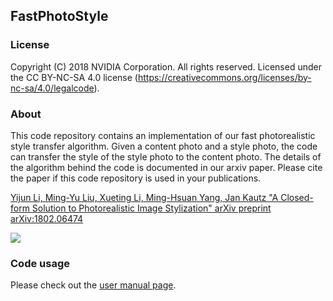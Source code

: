 ## FastPhotoStyle

### License
Copyright (C) 2018 NVIDIA Corporation.  All rights reserved.
Licensed under the CC BY-NC-SA 4.0 license (https://creativecommons.org/licenses/by-nc-sa/4.0/legalcode).

### About

This code repository contains an implementation of our fast photorealistic style transfer algorithm. Given a content photo and a style photo, the code can transfer the style of the style photo to the content photo. The details of the algorithm behind the code is documented in our arxiv paper. Please cite the paper if this code repository is used in your publications.

[Yijun Li, Ming-Yu Liu, Xueting Li, Ming-Hsuan Yang, Jan Kautz "A Closed-form Solution to Photorealistic Image Stylization" arXiv preprint arXiv:1802.06474](https://arxiv.org/abs/1802.06474)

![](alg_in_action.png)



### Code usage

Please check out the [user manual page](USAGE.md).



